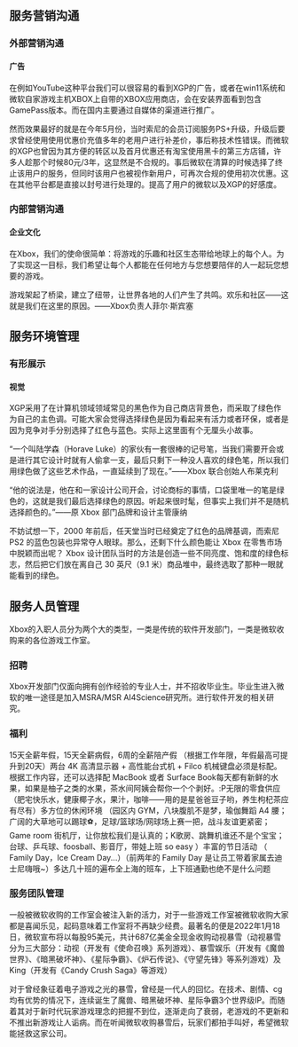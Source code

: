 ## 服务营销沟通
### 外部营销沟通
#### 广告
在例如YouTube这种平台我们可以很容易的看到XGP的广告，或者在win11系统和微软自家游戏主机XBOX上自带的XBOX应用商店，会在安装界面看到包含GamePass版本。而在国内主要通过自媒体的渠道进行推广。

然而效果最好的就是在今年5月份，当时索尼的会员订阅服务PS+升级，升级后要求曾经使用使用优惠价充值多年的老用户进行补差价，事后称技术性错误。而微软的XGP也曾因为其方便的转区以及首月优惠还有淘宝使用黑卡的第三方店铺，许多人趁那个时候80元/3年，这显然是不合规的。事后微软在清算的时候选择了终止该用户的服务，但同时该用户也被视作新用户，可再次合规的使用初次优惠。这在其他平台都是直接以封号进行处理的。提高了用户的微软以及XGP的好感度。
### 内部营销沟通
#### 企业文化
在Xbox，我们的使命很简单：将游戏的乐趣和社区生态带给地球上的每个人。为了实现这一目标，我们希望让每个人都能在任何地方与您想要陪伴的人一起玩您想要的游戏。

游戏架起了桥梁，建立了纽带，让世界各地的人们产生了共鸣。欢乐和社区——这就是我们在这里的原因。——Xbox负责人菲尔·斯宾塞
## 服务环境管理
### 有形展示
#### 视觉
XGP采用了在计算机领域领域常见的黑色作为自己商店背景色，而采取了绿色作为自己的主色调。可能大家会觉得选择绿色是因为看起来有活力或者环保，或者是因为竞争对手分别选择了红色与蓝色。实际上这里面有个无厘头小故事。

“一个叫陆学森（Horave Luke）的家伙有一套很棒的记号笔，当我们需要开会或是进行其它设计时就有人偷拿一支，最后只剩下一种没人喜欢的绿色笔，所以我们用绿色做了这些艺术作品，一直延续到了现在。”——Xbox 联合创始人布莱克利

“他的说法是，他在和一家设计公司开会，讨论商标的事情，口袋里唯一的笔是绿色的，这就是我们最后选择绿色的原因。听起来很时髦，但事实上我们并不是随机选择颜色的。”——原 Xbox 部门品牌和设计主管康纳

不妨试想一下，2000 年前后，任天堂当时已经奠定了红色的品牌基调，而索尼 PS2 的蓝色包装也异常夺人眼球。那么，还剩下什么颜色能让 Xbox 在零售市场中脱颖而出呢？
Xbox 设计团队当时的方法是创造一些不同亮度、饱和度的绿色标志，然后把它们放在离自己 30 英尺（9.1 米）商品堆中，最终选取了那种一眼就能看到的绿色。

## 服务人员管理
Xbox的入职人员分为两个大的类型，一类是传统的软件开发部门，一类是微软收购来的各位游戏工作室。

### 招聘
Xbox开发部门仅面向拥有创作经验的专业人士，并不招收毕业生。毕业生进入微软的唯一途径是加入MSRA/MSR AI4Science研究所。进行软件开发的相关研究。
### 福利
15天全薪年假，15天全薪病假，6周的全薪陪产假 （根据工作年限，年假最高可提升到20天）两台 4K 高清显示器 + 高性能台式机 + Filco 机械键盘必须是标配。根据工作内容，还可以选择配 MacBook 或者 Surface Book每天都有新鲜的水果，如果是柚子之类的水果，茶水间阿姨会帮你一个个剥好。:P无限的零食供应 （肥宅快乐水，健康椰子水，果汁，咖啡——用的是星爸爸豆子哟，养生枸杞茶应有尽有）多方位的休闲环境 （园区内 GYM，八块腹肌不是梦，瑜伽舞蹈 A4 腰；广阔的大草地可以踢球⚽️，足球/篮球场/网球场上赛一把，战斗友谊更紧密；Game room 街机厅，让你放松我们是认真的；K歌房、跳舞机谁还不是个宝宝；台球、乒乓球、foosball、影音厅，带娃上班 so easy ）丰富的节日活动 （ Family Day，Ice Cream Day...）（前两年的 Family Day 是让员工带着家属去迪士尼嗨哦~）多达几十班的遍布全上海的班车，上下班通勤也绝不是什么问题

### 服务团队管理
一般被微软收购的工作室会被注入新的活力，对于一些游戏工作室被微软收购大家都是喜闻乐见，起码意味着工作室将不再缺少经费。最著名的便是2022年1月18日，微软宣布将以每股95美元，共计687亿美金全现金收购动视暴雪（动视暴雪分为三大部分：动视（开发有《使命召唤》系列游戏）、暴雪娱乐（开发有《魔兽世界》、《暗黑破坏神》、《星际争霸》、《炉石传说》、《守望先锋》等系列游戏）及King（开发有《Candy Crush Saga》等游戏）

对于曾经象征着电子游戏之光的暴雪，曾经是一代人的回忆。在技术、剧情、cg均有优势的情况下，连续诞生了魔兽、暗黑破坏神、星际争霸3个世界级IP。而随着其对于新时代玩家游戏理念的把握不到位，逐渐走向了衰弱，老游戏的不更新和不推出新游戏让人诟病。而在听闻微软收购暴雪后，玩家们都拍手叫好，希望微软能拯救这家公司。